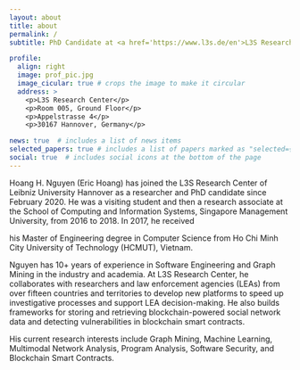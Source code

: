 ```yaml
---
layout: about
title: about
permalink: /
subtitle: PhD Candidate at <a href='https://www.l3s.de/en'>L3S Research Center, Leibniz University Hannover</a>.

profile:
  align: right
  image: prof_pic.jpg
  image_cicular: true # crops the image to make it circular
  address: >
    <p>L3S Research Center</p>
    <p>Room 005, Ground Floor</p>
    <p>Appelstrasse 4</p>
    <p>30167 Hannover, Germany</p>

news: true  # includes a list of news items
selected_papers: true # includes a list of papers marked as "selected={true}"
social: true  # includes social icons at the bottom of the page
---
```


Hoang H. Nguyen (Eric Hoang) has joined the L3S Research Center of Leibniz University Hannover as a researcher and PhD candidate since February 2020. He was a visiting student and then a research associate at the School of Computing and Information Systems, Singapore Management University, from 2016 to 2018. In 2017, he received 
<!-- his Bachelor of Science degree in Electronics and Telecommunications from Ho Chi Minh City University of Science (HCMUS), Vietnam, in 2013, and  -->
his Master of Engineering degree in Computer Science from Ho Chi Minh City University of Technology (HCMUT), Vietnam.

Nguyen has 10+ years of experience in Software Engineering and Graph Mining in the industry and academia. At L3S Research Center, he collaborates with researchers and law enforcement agencies (LEAs) from over fifteen countries and territories to develop new platforms to speed up investigative processes and support LEA decision-making. He also builds frameworks for storing and retrieving blockchain-powered social network data and detecting vulnerabilities in blockchain smart contracts. 

His current research interests include Graph Mining, Machine Learning, Multimodal Network Analysis, Program Analysis, Software Security, and Blockchain Smart Contracts.
